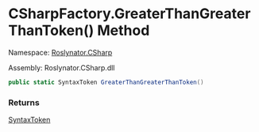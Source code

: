 # CSharpFactory\.GreaterThanGreaterThanToken\(\) Method

Namespace: [Roslynator.CSharp](../../README.md)

Assembly: Roslynator\.CSharp\.dll

```csharp
public static SyntaxToken GreaterThanGreaterThanToken()
```

### Returns

[SyntaxToken](https://docs.microsoft.com/en-us/dotnet/api/microsoft.codeanalysis.syntaxtoken)


